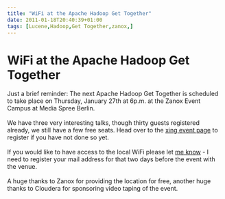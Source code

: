 ```yaml
---
title: "WiFi at the Apache Hadoop Get Together"
date: 2011-01-18T20:40:39+01:00
tags: [Lucene,Hadoop,Get Together,zanox,]
---
```


# WiFi at the Apache Hadoop Get Together


Just a brief reminder: The next Apache Hadoop Get Together is scheduled to take place on Thursday, January 27th at 
6p.m. at the Zanox Event Campus at Media Spree Berlin.<br><br>We have three very interesting talks, though thirty 
guests registered already, we still have a few free seats. Head over to the <a 
href="https://www.xing.com/events/apache-hadoop-january-2011-655428">xing event page</a> to register if you have not 
done so yet.<br><br>If you would like to have access to the local WiFi please let <a href="mailto:isabel@apache.org">me 
know</a> - I need to register your mail address for that two days before the event with the venue.<br><br>A huge thanks 
to Zanox for providing the location for free, another huge thanks to Cloudera for sponsoring video taping of the event.
